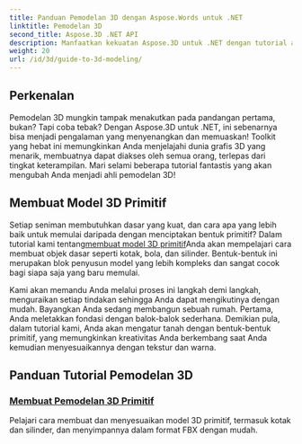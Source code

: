 ```yaml
---
title: Panduan Pemodelan 3D dengan Aspose.Words untuk .NET
linktitle: Pemodelan 3D
second_title: Aspose.3D .NET API
description: Manfaatkan kekuatan Aspose.3D untuk .NET dengan tutorial ahli tentang pembuatan model 3D. Mulailah menguasai keterampilan desain 3D Anda.
weight: 20
url: /id/3d/guide-to-3d-modeling/
---
```

## Perkenalan

Pemodelan 3D mungkin tampak menakutkan pada pandangan pertama, bukan? Tapi coba tebak? Dengan Aspose.3D untuk .NET, ini sebenarnya bisa menjadi pengalaman yang menyenangkan dan memuaskan! Toolkit yang hebat ini memungkinkan Anda menjelajahi dunia grafis 3D yang menarik, membuatnya dapat diakses oleh semua orang, terlepas dari tingkat keterampilan. Mari selami beberapa tutorial fantastis yang akan mengubah Anda menjadi ahli pemodelan 3D!

## Membuat Model 3D Primitif

 Setiap seniman membutuhkan dasar yang kuat, dan cara apa yang lebih baik untuk memulai daripada dengan menciptakan bentuk primitif? Dalam tutorial kami tentang[membuat model 3D primitif](./create-primitive-3d-modeling/)Anda akan mempelajari cara membuat objek dasar seperti kotak, bola, dan silinder. Bentuk-bentuk ini merupakan blok penyusun model yang lebih kompleks dan sangat cocok bagi siapa saja yang baru memulai.

Kami akan memandu Anda melalui proses ini langkah demi langkah, menguraikan setiap tindakan sehingga Anda dapat mengikutinya dengan mudah. Bayangkan Anda sedang membangun sebuah rumah. Pertama, Anda meletakkan fondasi dengan balok-balok sederhana. Demikian pula, dalam tutorial kami, Anda akan mengatur tanah dengan bentuk-bentuk primitif, yang memungkinkan kreativitas Anda berkembang saat Anda kemudian menyesuaikannya dengan tekstur dan warna. 

## Panduan Tutorial Pemodelan 3D
### [Membuat Pemodelan 3D Primitif](./create-primitive-3d-modeling/)
Pelajari cara membuat dan menyesuaikan model 3D primitif, termasuk kotak dan silinder, dan menyimpannya dalam format FBX dengan mudah.